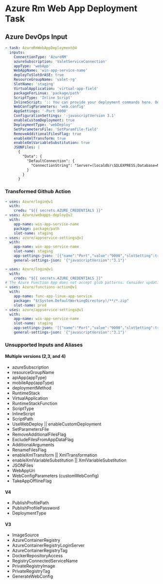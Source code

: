 # Azure Rm Web App Deployment Task

## Azure DevOps Input

```yaml
- task: AzureRmWebAppDeployment@4
  inputs:
    ConnectionType: 'AzureRM'
    azureSubscription: 'ValetServiceConnection'
    appType: 'webApp'
    WebAppName: 'win-app-service-name'
    deployToSlotOrASE: true
    ResourceGroupName: 'valet-rg'
    SlotName: 'staging'
    VirtualApplication: 'virtual-app-field'
    packageForLinux: 'package/path'
    ScriptType: 'Inline Script'
    InlineScript: ':: You can provide your deployment commands here. One command per line.'
    WebConfigParameters: 'web.config'
    AppSettings: '-Port 9000'
    ConfigurationSettings: '-javascriptVersion 3.1'
    enableCustomDeployment: true
    DeploymentType: 'webDeploy'
    SetParametersFile: 'SetParamfile-field'
    RemoveAdditionalFilesFlag: true
    enableXmlTransform: true
    enableXmlVariableSubstitution: true
    JSONFiles: |
      {
        "Data": {
          "DefaultConnection": {
            "ConnectionString": "Server=(localdb)\SQLEXPRESS;Database=MyDB;Trusted_Connection=True"
          }
        }
      }
```

### Transformed Github Action

```yaml
- uses: Azure/login@v1
  with:
    creds: "${{ secrets.AZURE_CREDENTIALS }}"
- uses: Azure/webapps-deploy@v2
  with:
    app-name: win-app-service-name
    package: package/path
    slot-name: staging
- uses: azure/appservice-settings@v1
  with:
    app-name: win-app-service-name
    slot-name: staging
    app-settings-json: '[{"name":"Port","value":"9000","slotSetting":true}]'
    general-settings-json: '{"javascriptVersion":"3.1"}'

```

```yaml
- uses: Azure/login@v1
  with:
    creds: "${{ secrets.AZURE_CREDENTIALS }}"
# The Azure Function App does not accept glob patterns. Consider updating the package path.
- uses: Azure/functions-action@v1
  with:
    app-name: func-app-linux-app-service
    package: "$(System.DefaultWorkingDirectory)/**/*.zip"
    slot-name: prod
- uses: azure/appservice-settings@v1
  with:
    app-name: win-app-service-name
    slot-name: staging
    app-settings-json: '[{"name":"Port","value":"9000","slotSetting":true}]'
    general-settings-json: '{"javascriptVersion":"3.1"}'

```

### Unsupported Inputs and Aliases

#### Multiple versions (2,3, and 4)

- azureSubscription
- resourceGroupName
- apiApp(appType)
- mobileApp(appType)
- deploymentMethod
- RuntimeStack
- VirtualApplication
- RuntimeStackFunction
- ScriptType
- InlineScript
- ScriptPath
- UseWebDeploy || enableCustomDeployment
- SetParametersFile
- RemoveAdditionalFilesFlag
- ExcludeFilesFromAppDataFlag
- AdditionalArguments
- RenameFilesFlag
- enableXmlTransform || XmlTransformation
- enableXmlVariableSubstitution || XmlVariableSubstitution
- JSONFiles
- WebAppUri
- WebConfigParameters (customWebConfig)
- TakeAppOfflineFlag

#### V4

- PublishProfilePath
- PublishProfilePassword
- DeploymentType

#### V3

- ImageSource
- AzureContainerRegistry
- AzureContainerRegistryLoginServer
- AzureContainerRegistryTag
- DockerRepositoryAccess
- RegistryConnectedServiceName
- PrivateRegistryImage
- PrivateRegistryTag
- GenerateWebConfig
